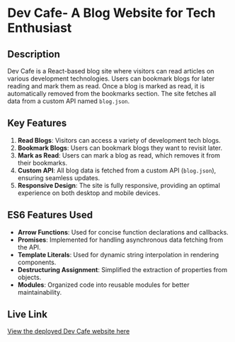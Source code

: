 # Dev Cafe- A Blog Website for Tech Enthusiast

## Description
Dev Cafe is a React-based blog site where visitors can read articles on various development technologies. Users can bookmark blogs for later reading and mark them as read. Once a blog is marked as read, it is automatically removed from the bookmarks section. The site fetches all data from a custom API named `blog.json`.

## Key Features
1. **Read Blogs**: Visitors can access a variety of development tech blogs.
2. **Bookmark Blogs**: Users can bookmark blogs they want to revisit later.
3. **Mark as Read**: Users can mark a blog as read, which removes it from their bookmarks.
4. **Custom API**: All blog data is fetched from a custom API (`blog.json`), ensuring seamless updates.
5. **Responsive Design**: The site is fully responsive, providing an optimal experience on both desktop and mobile devices.

## ES6 Features Used
- **Arrow Functions**: Used for concise function declarations and callbacks.
- **Promises**: Implemented for handling asynchronous data fetching from the API.
- **Template Literals**: Used for dynamic string interpolation in rendering components.
- **Destructuring Assignment**: Simplified the extraction of properties from objects.
- **Modules**: Organized code into reusable modules for better maintainability.

## Live Link
[View the deployed Dev Cafe website here](https://techdevcafe.netlify.app/)